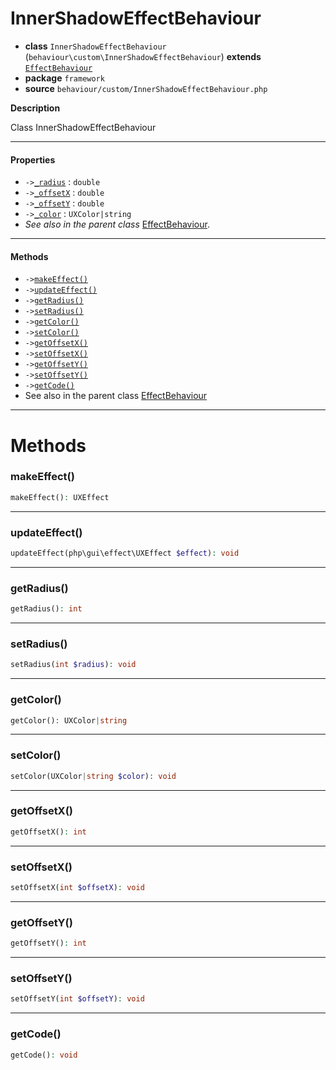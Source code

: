 # InnerShadowEffectBehaviour

- **class** `InnerShadowEffectBehaviour` (`behaviour\custom\InnerShadowEffectBehaviour`) **extends** [`EffectBehaviour`](https://github.com/jphp-compiler/develnext/blob/master/dn-app-framework/api-docs/classes/php/gui/framework/behaviour/custom/EffectBehaviour.md)
- **package** `framework`
- **source** `behaviour/custom/InnerShadowEffectBehaviour.php`

**Description**

Class InnerShadowEffectBehaviour

---

#### Properties

- `->`[`_radius`](#prop-_radius) : `double`
- `->`[`_offsetX`](#prop-_offsetx) : `double`
- `->`[`_offsetY`](#prop-_offsety) : `double`
- `->`[`_color`](#prop-_color) : `UXColor|string`
- *See also in the parent class* [EffectBehaviour](https://github.com/jphp-compiler/develnext/blob/master/dn-app-framework/api-docs/classes/php/gui/framework/behaviour/custom/EffectBehaviour.md).

---

#### Methods

- `->`[`makeEffect()`](#method-makeeffect)
- `->`[`updateEffect()`](#method-updateeffect)
- `->`[`getRadius()`](#method-getradius)
- `->`[`setRadius()`](#method-setradius)
- `->`[`getColor()`](#method-getcolor)
- `->`[`setColor()`](#method-setcolor)
- `->`[`getOffsetX()`](#method-getoffsetx)
- `->`[`setOffsetX()`](#method-setoffsetx)
- `->`[`getOffsetY()`](#method-getoffsety)
- `->`[`setOffsetY()`](#method-setoffsety)
- `->`[`getCode()`](#method-getcode)
- See also in the parent class [EffectBehaviour](https://github.com/jphp-compiler/develnext/blob/master/dn-app-framework/api-docs/classes/php/gui/framework/behaviour/custom/EffectBehaviour.md)

---
# Methods

<a name="method-makeeffect"></a>

### makeEffect()
```php
makeEffect(): UXEffect
```

---

<a name="method-updateeffect"></a>

### updateEffect()
```php
updateEffect(php\gui\effect\UXEffect $effect): void
```

---

<a name="method-getradius"></a>

### getRadius()
```php
getRadius(): int
```

---

<a name="method-setradius"></a>

### setRadius()
```php
setRadius(int $radius): void
```

---

<a name="method-getcolor"></a>

### getColor()
```php
getColor(): UXColor|string
```

---

<a name="method-setcolor"></a>

### setColor()
```php
setColor(UXColor|string $color): void
```

---

<a name="method-getoffsetx"></a>

### getOffsetX()
```php
getOffsetX(): int
```

---

<a name="method-setoffsetx"></a>

### setOffsetX()
```php
setOffsetX(int $offsetX): void
```

---

<a name="method-getoffsety"></a>

### getOffsetY()
```php
getOffsetY(): int
```

---

<a name="method-setoffsety"></a>

### setOffsetY()
```php
setOffsetY(int $offsetY): void
```

---

<a name="method-getcode"></a>

### getCode()
```php
getCode(): void
```